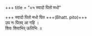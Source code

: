 +++
title = "०५ स्वादो पितो मधो"

+++
स्वादो पितो मधो पित +++(Bhatt. pito)+++  
उप नः पितव् आ गहि ।  
शिवः शिवाभिर् ऊतिभिः ॥